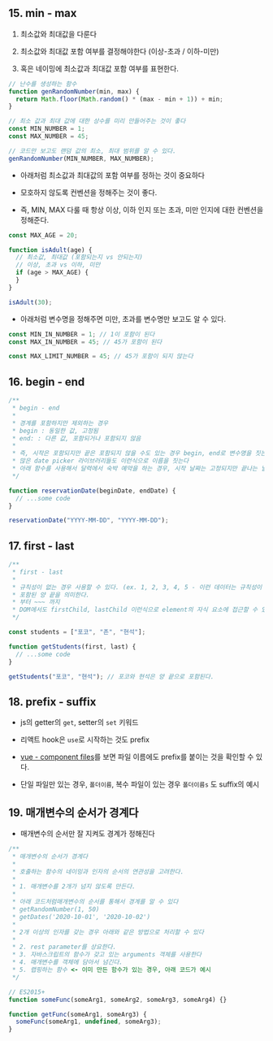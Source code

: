 ## 15. min - max

1.  최소값와 최대값을 다룬다

2.  최소값와 최대값 포함 여부를 결정해야한다 (이상-초과 / 이하-미만)

3.  혹은 네이밍에 최소값과 최대값 포함 여부를 표현한다.

```js
// 난수를 생성하는 함수
function genRandomNumber(min, max) {
  return Math.floor(Math.random() * (max - min + 1)) + min;
}

// 최소 값과 최대 값에 대한 상수를 미리 만들어주는 것이 좋다
const MIN_NUMBER = 1;
const MAX_NUMBER = 45;

// 코드만 보고도 랜덤 값의 최소, 최대 범위를 알 수 있다.
genRandomNumber(MIN_NUMBER, MAX_NUMBER);
```

- 아래처럼 최소값과 최대값의 포함 여부를 정하는 것이 중요하다

- 모호하지 않도록 컨벤션을 정해주는 것이 좋다.

- 즉, MIN, MAX 다룰 때 항상 이상, 이하 인지 또는 초과, 미만 인지에 대한 컨벤션을 정해준다.

```js
const MAX_AGE = 20;

function isAdult(age) {
  // 최소값, 최대값 (포함되는지 vs 안되는지)
  // 이상, 초과 vs 이하, 미만
  if (age > MAX_AGE) {
  }
}

isAdult(30);
```

- 아래처럼 변수명을 정해주면 미만, 초과를 변수명만 보고도 알 수 있다.

```js
const MIN_IN_NUMBER = 1; // 1이 포함이 된다
const MAX_IN_NUMBER = 45; // 45가 포함이 된다

const MAX_LIMIT_NUMBER = 45; // 45가 포함이 되지 않는다
```

## 16. begin - end

```js
/**
 * begin - end
 *
 * 경계를 포함하지만 제외하는 경우
 * begin : 동일한 값, 고정됨
 * end: : 다른 값, 포함되거나 포함되지 않음
 *
 * 즉, 시작은 포함되지만 끝은 포함되지 않을 수도 있는 경우 begin, end로 변수명을 짓는다
 * 많은 date picker 라이브러리들도 이런식으로 이름을 짓는다
 * 아래 함수를 사용해서 달력에서 숙박 예약을 하는 경우, 시작 날짜는 고정되지만 끝나는 날짜는 고정되지 않는다.
 */

function reservationDate(beginDate, endDate) {
  // ...some code
}

reservationDate("YYYY-MM-DD", "YYYY-MM-DD");
```

## 17. first - last

```js
/**
 * first - last
 *
 * 규칙성이 없는 경우 사용할 수 있다. (ex. 1, 2, 3, 4, 5 - 이런 데이터는 규칙성이 있는 데이터)
 * 포함된 양 끝을 의미한다.
 * 부터 ~~~ 까지
 * DOM에서도 firstChild, lastChild 이런식으로 element의 자식 요소에 접근할 수 있다.
 */

const students = ["포코", "존", "현석"];

function getStudents(first, last) {
  // ...some code
}

getStudents("포코", "현석"); // 포코와 현석은 양 끝으로 포함된다.
```

## 18. prefix - suffix

- js의 getter의 `get`, setter의 `set` 키워드

- 리액트 hook은 `use`로 시작하는 것도 prefix
- [vue - component files](https://ko.vuejs.org/style-guide/rules-strongly-recommended.html#component-files)를 보면 파일 이름에도 prefix를 붙이는 것을 확인할 수 있다.

- 단일 파일만 있는 경우, `폴더이름`, 복수 파일이 있는 경우 `폴더이름s` 도 suffix의 예시


## 19. 매개변수의 순서가 경계다

- 매개변수의 순서만 잘 지켜도 경계가 정해진다

```js
/**
 * 매개변수의 순서가 경계다
 *
 * 호출하는 함수의 네이밍과 인자의 순서의 연관성을 고려한다.
 *
 * 1. 매개변수를 2개가 넘지 않도록 만든다.
 * 
 * 아래 코드처럼매개변수의 순서를 통해서 경계를 알 수 있다
 * getRandomNumber(1, 50)
 * getDates('2020-10-01', '2020-10-02')
 * 
 * 2개 이상의 인자를 갖는 경우 아래와 같은 방법으로 처리할 수 있다
 *
 * 2. rest parameter를 상요한다.
 * 3. 자바스크립트의 함수가 갖고 있는 arguments 객체를 사용한다
 * 4. 매개변수를 객체에 담아서 넘긴다.
 * 5. 랩핑하는 함수 <- 이미 만든 함수가 있는 경우, 아래 코드가 예시
 */

// ES2015+
function someFunc(someArg1, someArg2, someArg3, someArg4) {}

function getFunc(someArg1, someArg3) {
  someFunc(someArg1, undefined, someArg3);
}
```
